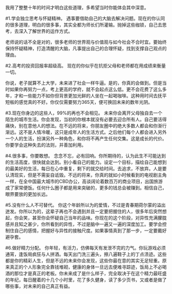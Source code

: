 我用了整整十年的时间才明白这些道理，多希望当时你能体会其中深意。

#1.学会独立思考与怀疑精神。
遇事要借助自己的大脑去解决问题。现在的你认同的很多道理，明白的很多事，其实全都为师长们所灌输。抛掉这些枷锁，自己去思考，去深入了解世界的运作方式。

老师说的话不全是对的，很多老师的世界观与价值观与如今社会不合时宜。要始终保持怀疑精神，打造清醒的大脑，凡事提出自己的合理怀疑，找到支撑自己观点的理由。

#2.高考的投资回报率超级高。
现在的你似乎在抗拒父母和老师都在用成绩来衡量一切。

你说，老子就算不上大学，未来进了社会一样牛逼。是的，你真的会做到。但是当时如果你再努力一点，考上更高的学府，就不会起点这么低。更不会花费了这么多年，才和一些能力不如你但背景更加光鲜的人坐在一起喝咖啡。这种用时间去抚平短板的感觉真的不好。你仅仅需要努力365天，便可换回未来的数年光阴。

#3.现在你身边的这些人，99%的再也不会相见。
未来你会离开父母独自去一个陌生的城市生活。你会发现，当初的你根本就没有必要去迎合所有人。自己要活得痛快，别在意他人的想法。在不远的将来，你朋友圈中的绝大多数人都会和你渐行渐远。这不是人情冷暖，这只是成年人的生活方式。之后他们每个人都会进入另外一个人的生活，扮演另外一种角色，和你将不再产生任何交集。这是成长的代价。你要学会这种失去的法则，并善加利用。

#4.很多事，你要敢想。
念念不忘，必有回响。你所期待的，认为此生不可能达到的生活高度，很快就会达到。别小看自己的能力。设定一个目标，描绘自己能想到的最美好的生活，每日在心中重复，剩下的就交给时间。去追求，不放弃。人是要认清现实，但是不需妄自诋毁。不远的将来，你真的就如小时候看到的电视剧主角一样，在全中国最大城市的CBD办公，高谈阔论着数百万的商业项目，出国旅游成了家常便饭。任何什么圈子都是用来突破的，更多的钱总会被赚到。相信自己，眼界要放的更加长远。

#5.没有什么人不可替代。
你这个年龄所以为的爱情，不过是青春期荷尔蒙的溢出迸发。你所以为的，这辈子再也不会遇到并且一定要把握住的人，很多年后突然想起，你会笑，甚至你会怀疑自己当年的品味。你现在的这个阶段，对异性充满朦胧感并且知之甚少，你所看到的异性，不过是脑中一遍又一遍的深度加工。要学会控制住自己的感情，把握好与异性的接触尺度。如果事情真到了那一步，一定要戴好避孕套。

#6.做好精力分配。
你年轻，有活力，仿佛每天有发泄不完的力气。你玩游戏必须通宵，逢饭局疯狂与人拼酒。每天出门洗三遍头，擦八遍鞋子上的丁点渍迹。这些都是你的精彩人生，但是不远的未来你会发现，这些你最在意的其实无足轻重。原来真正的个人形象完全靠钱堆砌，健康的身体一旦远去便难寻踪迹，饭局上不必喝酒的那位才是真正的老板。你未来成了是什么样子，完全取决于在这个精力最旺盛的年纪，每日醒着的十几个小时里，花了多久健身，读了多少页书，又或者是做了哪些事，对未来的自己真正有益。

